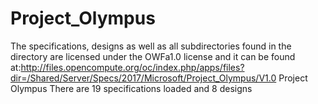 # Project_Olympus
The specifications, designs as well as all subdirectories found in the directory are licensed under the OWFa1.0 license and it can be found at:http://files.opencompute.org/oc/index.php/apps/files?dir=/Shared/Server/Specs/2017/Microsoft/Project_Olympus/V1.0
Project Olympus
There are 19 specifications loaded and 8 designs
